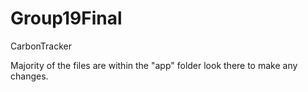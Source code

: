 # Group19Final
CarbonTracker

Majority of the files are within the "app" folder look there to make any changes.
